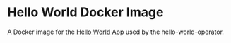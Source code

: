 # Hello World Docker Image

A Docker image for the [Hello World App](https://github.com/stackabletech/hello-world-operator/tree/main/hello-world-app) used by the hello-world-operator.
